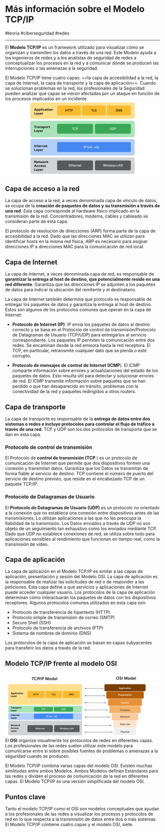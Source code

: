 # Más información sobre el Modelo TCP/IP
#teoria #ciberseguridad #redes 

---
El **Modelo TCP/IP** es un framework utilizado para visualizar cómo se organizan y transmiten los datos a través de una red. Este Modelo ayuda a los ingenieros de redes y a los analistas de seguridad de redes a conceptualizar los procesos en la red y a comunicar dónde se producen las interrupciones o las amenazas a la seguridad.

El Modelo TCP/IP tiene cuatro capas: ==la capa de accesibilidad a la red, la capa de Internet, la capa de transporte y la capa de aplicación==. Cuando se solucionan problemas en la red, los profesionales de la Seguridad pueden analizar qué capas se vieron afectadas por un ataque en función de los procesos implicados en un incidente.
![Módelo TCP/iP](img/modelo-tcp-ip.webp)
## Capa de acceso a la red

La capa de acceso a la red, a veces denominada capa de vínculo de datos, se ocupa de la **creación de paquetes de datos y su transmisión a través de una red**. Esta capa corresponde al hardware físico implicado en la transmisión de la red. Concentradores, módems, cables y cableado se consideran parte de esta capa. 

El protocolo de resolución de direcciones (ARP) forma parte de la capa de accesibilidad a la red. Dado que las direcciones MAC se utilizan para identificar hosts en la misma red física, ARP es necesario para asignar direcciones IP a direcciones MAC para la comunicación de red local.
## Capa de Internet

La capa de Internet, a veces denominada capa de red, es responsable de **garantizar la entrega al host de destino, que potencialmente reside en una red diferente**. Garantiza que las direcciones IP se adjunten a los paquetes de datos para indicar la ubicación del remitente y el destinatario. 

La capa de Internet también determina qué protocolo es responsable de entregar los paquetes de datos y garantiza la entrega al host de destino. Estos son algunos de los protocolos comunes que operan en la capa de Internet:

- **Protocolo de Internet (IP)**. IP envía los paquetes de datos al destino correcto y se basa en el Protocolo de control de transmisión/Protocolo de Datagramas de Usuario (TCP/UDP) para entregarlos al servicio correspondiente. Los paquetes IP permiten la comunicación entre dos redes. Se encaminan desde la red emisora hasta la red receptora. El TCP, en particular, retransmite cualquier dato que se pierda o esté corrupto.
    
- **Protocolo de mensajes de control de Internet (ICMP**). El ICMP comparte información sobre errores y actualizaciones del estado de los paquetes de datos. Esto resulta útil para detectar y solucionar errores de red. El ICMP transmite información sobre paquetes que se han perdido o que han desaparecido en tránsito, problemas con la conectividad de la red y paquetes redirigidos a otros routers.
## Capa de transporte

La capa de transporte es responsable de la **entrega de datos entre dos sistemas o redes e incluye protocolos para controlar el flujo de tráfico a través de una red**. TCP y UDP son los dos protocolos de transporte que se dan en esta capa.
### Protocolo de control de transmisión

El Protocolo de **control de transmisión (TCP** ) es un protocolo de comunicación de Internet que permite que dos dispositivos formen una conexión y transmitan datos. Garantiza que los Datos se transmitan de forma fiable al servicio de destino. TCP contiene el número de puerto del servicio de destino previsto, que reside en el encabezado TCP de un paquete TCP/IP.
### Protocolo de Datagramas de Usuario

El **Protocolo de Datagramas de Usuario (UDP)** es un protocolo no orientado a la conexión que no establece una conexión entre dispositivos antes de las transmisiones. Lo utilizan aplicaciones a las que no les preocupa la fiabilidad de la transmisión. Los Datos enviados a través de UDP no son objeto de un seguimiento tan exhaustivo como los enviados mediante TCP. Dado que UDP no establece conexiones de red, se utiliza sobre todo para aplicaciones sensibles al rendimiento que funcionan en tiempo real, como la transmisión de vídeo.
## Capa de aplicación

La capa de aplicación en el Modelo TCP/IP es similar a las capas de aplicación, presentación y sesión del Modelo OSI. La capa de aplicación es la responsable de realizar las solicitudes de red o de responder a las peticiones. Esta capa define a qué servicios y aplicaciones de Internet puede acceder cualquier usuario. Los protocolos de la capa de aplicación determinan cómo interactuarán los paquetes de datos con los dispositivos receptores. Algunos protocolos comunes utilizados en esta capa son:

- Protocolo de transferencia de hipertexto (HTTP)
- Protocolo simple de transmisión de correo (SMTP)
- Secure Shell (SSH)
- Protocolo de transferencia de archivos (FTP)
- Sistema de nombres de dominio (DNS)

Los protocolos de la capa de aplicación se basan en capas subyacentes para transferir los datos a través de la red.
## Modelo TCP/IP frente al modelo OSI
![Modelo TCP/IP frente al modelo OSI](img/tcp-osi.webp)
El **OSI** organiza visualmente los protocolos de redes en diferentes capas. Los profesionales de las redes suelen utilizar este modelo para comunicarse entre sí sobre posibles fuentes de problemas o amenazas a la seguridad cuando se producen.

El Modelo TCP/IP combina varias capas del modelo OSI. Existen muchas similitudes entre ambos Modelos. Ambos Modelos definen Estándares para las redes y dividen el proceso de comunicación de la red en diferentes capas. El Modelo TCP/IP es una versión simplificada del modelo OSI.
## Puntos clave

Tanto el modelo TCP/IP como el OSI son modelos conceptuales que ayudan a los profesionales de las redes a visualizar los procesos y protocolos de red en lo que respecta a la transmisión de datos entre dos o más sistemas. El Modelo TCP/IP contiene cuatro capas y el modelo OSI, siete.